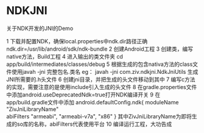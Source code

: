 # NDKJNI
关于NDK开发的JNI的Demo

1 下载并配置NDK，确保local.properties中ndk.dir路径正确
  ndk.dir=/usr/lib/android/sdk/ndk-bundle
2 创建Android工程
3 创建类，编写native方法，Build工程
4 进入输出的类文件夹 cd app/build/intermediates/classes/debug
5 根据生成的包含nativa方法的class文件使用javah -jni 完整包名.类名
    eg： javah -jni com.ziv.ndkjni.NdkJniUtils
  生成JNI所需要的.h头文件
6 创建jni目录，并把生成的头文件移动到其中
7 编写c方法的实现，需要注意的是使用include引入生成的头文件
8 在gradle.properties文件中添加android.useDeprecatedNdk=true打开NDK编译开关
9 在app/build.gradle文件中添加
  android.defaultConfig.ndk{
    moduleName "ZivJniLibraryName"	
    abiFilters "armeabi", "armeabi-v7a", "x86"
  }
  其中ZivJniLibraryName为即将生成的so库的名称，abiFilters代表使用平台
10 编译运行工程，大功告成
